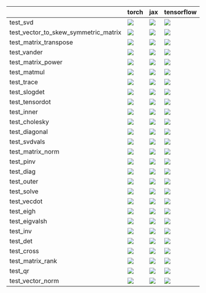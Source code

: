 |                                      | torch                                                                                                                                                                                  | jax                                                                                                                                                                                    | tensorflow                                                                                                                                                                             | numpy                                                                                                                                                                                  |
|:-------------------------------------|:---------------------------------------------------------------------------------------------------------------------------------------------------------------------------------------|:---------------------------------------------------------------------------------------------------------------------------------------------------------------------------------------|:---------------------------------------------------------------------------------------------------------------------------------------------------------------------------------------|:---------------------------------------------------------------------------------------------------------------------------------------------------------------------------------------|
| test_svd                             | <a href="https://github.com/unifyai/ivy/actions/runs/4522247083/jobs/7964577597" rel="noopener noreferrer" target="_blank"><img src=https://img.shields.io/badge/-failure-red></a>     | <a href="https://github.com/unifyai/ivy/actions/runs/4522247083/jobs/7964577597" rel="noopener noreferrer" target="_blank"><img src=https://img.shields.io/badge/-failure-red></a>     | <a href="https://github.com/unifyai/ivy/actions/runs/4522247083/jobs/7964577597" rel="noopener noreferrer" target="_blank"><img src=https://img.shields.io/badge/-failure-red></a>     | <a href="https://github.com/unifyai/ivy/actions/runs/4522247083/jobs/7964577597" rel="noopener noreferrer" target="_blank"><img src=https://img.shields.io/badge/-failure-red></a>     |
| test_vector_to_skew_symmetric_matrix | <a href="https://github.com/unifyai/ivy/actions/runs/4522247083/jobs/7964577597" rel="noopener noreferrer" target="_blank"><img src=https://img.shields.io/badge/-failure-red></a>     | <a href="https://github.com/unifyai/ivy/actions/runs/4522247083/jobs/7964577597" rel="noopener noreferrer" target="_blank"><img src=https://img.shields.io/badge/-failure-red></a>     | <a href="https://github.com/unifyai/ivy/actions/runs/4522247083/jobs/7964577597" rel="noopener noreferrer" target="_blank"><img src=https://img.shields.io/badge/-failure-red></a>     | <a href="https://github.com/unifyai/ivy/actions/runs/4522247083/jobs/7964577597" rel="noopener noreferrer" target="_blank"><img src=https://img.shields.io/badge/-failure-red></a>     |
| test_matrix_transpose                | <a href="https://github.com/unifyai/ivy/actions/runs/4521975854/jobs/7964090210" rel="noopener noreferrer" target="_blank"><img src=https://img.shields.io/badge/-failure-red></a>     | <a href="https://github.com/unifyai/ivy/actions/runs/4521975854/jobs/7964090210" rel="noopener noreferrer" target="_blank"><img src=https://img.shields.io/badge/-failure-red></a>     | <a href="https://github.com/unifyai/ivy/actions/runs/4521975854/jobs/7964090210" rel="noopener noreferrer" target="_blank"><img src=https://img.shields.io/badge/-failure-red></a>     | <a href="https://github.com/unifyai/ivy/actions/runs/4521975854/jobs/7964090210" rel="noopener noreferrer" target="_blank"><img src=https://img.shields.io/badge/-failure-red></a>     |
| test_vander                          | <a href="https://github.com/unifyai/ivy/actions/runs/4522247083/jobs/7964577597" rel="noopener noreferrer" target="_blank"><img src=https://img.shields.io/badge/-failure-red></a>     | <a href="https://github.com/unifyai/ivy/actions/runs/4522247083/jobs/7964577597" rel="noopener noreferrer" target="_blank"><img src=https://img.shields.io/badge/-failure-red></a>     | <a href="https://github.com/unifyai/ivy/actions/runs/4522247083/jobs/7964577597" rel="noopener noreferrer" target="_blank"><img src=https://img.shields.io/badge/-failure-red></a>     | <a href="https://github.com/unifyai/ivy/actions/runs/4522247083/jobs/7964577597" rel="noopener noreferrer" target="_blank"><img src=https://img.shields.io/badge/-failure-red></a>     |
| test_matrix_power                    | <a href="https://github.com/unifyai/ivy/actions/runs/4521975854/jobs/7964090210" rel="noopener noreferrer" target="_blank"><img src=https://img.shields.io/badge/-failure-red></a>     | <a href="https://github.com/unifyai/ivy/actions/runs/4521975854/jobs/7964090210" rel="noopener noreferrer" target="_blank"><img src=https://img.shields.io/badge/-failure-red></a>     | <a href="https://github.com/unifyai/ivy/actions/runs/4544175862/jobs/8009853656" rel="noopener noreferrer" target="_blank"><img src=https://img.shields.io/badge/-success-success></a> | <a href="https://github.com/unifyai/ivy/actions/runs/4521975854/jobs/7964090210" rel="noopener noreferrer" target="_blank"><img src=https://img.shields.io/badge/-failure-red></a>     |
| test_matmul                          | <a href="https://github.com/unifyai/ivy/actions/runs/4521975854/jobs/7964090210" rel="noopener noreferrer" target="_blank"><img src=https://img.shields.io/badge/-failure-red></a>     | <a href="https://github.com/unifyai/ivy/actions/runs/4521975854/jobs/7964090210" rel="noopener noreferrer" target="_blank"><img src=https://img.shields.io/badge/-failure-red></a>     | <a href="https://github.com/unifyai/ivy/actions/runs/4521975854/jobs/7964090210" rel="noopener noreferrer" target="_blank"><img src=https://img.shields.io/badge/-failure-red></a>     | <a href="https://github.com/unifyai/ivy/actions/runs/4521975854/jobs/7964090210" rel="noopener noreferrer" target="_blank"><img src=https://img.shields.io/badge/-failure-red></a>     |
| test_trace                           | <a href="https://github.com/unifyai/ivy/actions/runs/4522247083/jobs/7964577597" rel="noopener noreferrer" target="_blank"><img src=https://img.shields.io/badge/-failure-red></a>     | <a href="https://github.com/unifyai/ivy/actions/runs/4522247083/jobs/7964577597" rel="noopener noreferrer" target="_blank"><img src=https://img.shields.io/badge/-failure-red></a>     | <a href="https://github.com/unifyai/ivy/actions/runs/4522247083/jobs/7964577597" rel="noopener noreferrer" target="_blank"><img src=https://img.shields.io/badge/-failure-red></a>     | <a href="https://github.com/unifyai/ivy/actions/runs/4522247083/jobs/7964577597" rel="noopener noreferrer" target="_blank"><img src=https://img.shields.io/badge/-failure-red></a>     |
| test_slogdet                         | <a href="https://github.com/unifyai/ivy/actions/runs/4522247083/jobs/7964577597" rel="noopener noreferrer" target="_blank"><img src=https://img.shields.io/badge/-failure-red></a>     | <a href="https://github.com/unifyai/ivy/actions/runs/4522247083/jobs/7964577597" rel="noopener noreferrer" target="_blank"><img src=https://img.shields.io/badge/-failure-red></a>     | <a href="https://github.com/unifyai/ivy/actions/runs/4522247083/jobs/7964577597" rel="noopener noreferrer" target="_blank"><img src=https://img.shields.io/badge/-failure-red></a>     | <a href="https://github.com/unifyai/ivy/actions/runs/4522247083/jobs/7964577597" rel="noopener noreferrer" target="_blank"><img src=https://img.shields.io/badge/-failure-red></a>     |
| test_tensordot                       | <a href="https://github.com/unifyai/ivy/actions/runs/4522247083/jobs/7964577597" rel="noopener noreferrer" target="_blank"><img src=https://img.shields.io/badge/-success-success></a> | <a href="https://github.com/unifyai/ivy/actions/runs/4522247083/jobs/7964577597" rel="noopener noreferrer" target="_blank"><img src=https://img.shields.io/badge/-failure-red></a>     | <a href="https://github.com/unifyai/ivy/actions/runs/4522247083/jobs/7964577597" rel="noopener noreferrer" target="_blank"><img src=https://img.shields.io/badge/-failure-red></a>     | <a href="https://github.com/unifyai/ivy/actions/runs/4522247083/jobs/7964577597" rel="noopener noreferrer" target="_blank"><img src=https://img.shields.io/badge/-failure-red></a>     |
| test_inner                           | <a href="https://github.com/unifyai/ivy/actions/runs/4521975854/jobs/7964090210" rel="noopener noreferrer" target="_blank"><img src=https://img.shields.io/badge/-failure-red></a>     | <a href="https://github.com/unifyai/ivy/actions/runs/4521975854/jobs/7964090210" rel="noopener noreferrer" target="_blank"><img src=https://img.shields.io/badge/-failure-red></a>     | <a href="https://github.com/unifyai/ivy/actions/runs/4521975854/jobs/7964090210" rel="noopener noreferrer" target="_blank"><img src=https://img.shields.io/badge/-failure-red></a>     | <a href="https://github.com/unifyai/ivy/actions/runs/4521975854/jobs/7964090210" rel="noopener noreferrer" target="_blank"><img src=https://img.shields.io/badge/-failure-red></a>     |
| test_cholesky                        | <a href="https://github.com/unifyai/ivy/actions/runs/4521975854/jobs/7964090210" rel="noopener noreferrer" target="_blank"><img src=https://img.shields.io/badge/-failure-red></a>     | <a href="https://github.com/unifyai/ivy/actions/runs/4521975854/jobs/7964090210" rel="noopener noreferrer" target="_blank"><img src=https://img.shields.io/badge/-failure-red></a>     | <a href="https://github.com/unifyai/ivy/actions/runs/4521975854/jobs/7964090210" rel="noopener noreferrer" target="_blank"><img src=https://img.shields.io/badge/-failure-red></a>     | <a href="https://github.com/unifyai/ivy/actions/runs/4547809006/jobs/8018151466" rel="noopener noreferrer" target="_blank"><img src=https://img.shields.io/badge/-success-success></a> |
| test_diagonal                        | <a href="https://github.com/unifyai/ivy/actions/runs/4545885967/jobs/8013815960" rel="noopener noreferrer" target="_blank"><img src=https://img.shields.io/badge/-success-success></a> | <a href="https://github.com/unifyai/ivy/actions/runs/4521975854/jobs/7964090210" rel="noopener noreferrer" target="_blank"><img src=https://img.shields.io/badge/-failure-red></a>     | <a href="https://github.com/unifyai/ivy/actions/runs/4521975854/jobs/7964090210" rel="noopener noreferrer" target="_blank"><img src=https://img.shields.io/badge/-failure-red></a>     | <a href="https://github.com/unifyai/ivy/actions/runs/4521975854/jobs/7964090210" rel="noopener noreferrer" target="_blank"><img src=https://img.shields.io/badge/-failure-red></a>     |
| test_svdvals                         | <a href="https://github.com/unifyai/ivy/actions/runs/4522247083/jobs/7964577597" rel="noopener noreferrer" target="_blank"><img src=https://img.shields.io/badge/-failure-red></a>     | <a href="https://github.com/unifyai/ivy/actions/runs/4522247083/jobs/7964577597" rel="noopener noreferrer" target="_blank"><img src=https://img.shields.io/badge/-failure-red></a>     | <a href="https://github.com/unifyai/ivy/actions/runs/4522247083/jobs/7964577597" rel="noopener noreferrer" target="_blank"><img src=https://img.shields.io/badge/-failure-red></a>     | <a href="https://github.com/unifyai/ivy/actions/runs/4522247083/jobs/7964577597" rel="noopener noreferrer" target="_blank"><img src=https://img.shields.io/badge/-failure-red></a>     |
| test_matrix_norm                     | <a href="https://github.com/unifyai/ivy/actions/runs/4521975854/jobs/7964090210" rel="noopener noreferrer" target="_blank"><img src=https://img.shields.io/badge/-failure-red></a>     | <a href="https://github.com/unifyai/ivy/actions/runs/4521975854/jobs/7964090210" rel="noopener noreferrer" target="_blank"><img src=https://img.shields.io/badge/-failure-red></a>     | <a href="https://github.com/unifyai/ivy/actions/runs/4521975854/jobs/7964090210" rel="noopener noreferrer" target="_blank"><img src=https://img.shields.io/badge/-failure-red></a>     | <a href="https://github.com/unifyai/ivy/actions/runs/4521975854/jobs/7964090210" rel="noopener noreferrer" target="_blank"><img src=https://img.shields.io/badge/-failure-red></a>     |
| test_pinv                            | <a href="https://github.com/unifyai/ivy/actions/runs/4522247083/jobs/7964577597" rel="noopener noreferrer" target="_blank"><img src=https://img.shields.io/badge/-failure-red></a>     | <a href="https://github.com/unifyai/ivy/actions/runs/4522247083/jobs/7964577597" rel="noopener noreferrer" target="_blank"><img src=https://img.shields.io/badge/-failure-red></a>     | <a href="https://github.com/unifyai/ivy/actions/runs/4522247083/jobs/7964577597" rel="noopener noreferrer" target="_blank"><img src=https://img.shields.io/badge/-failure-red></a>     | <a href="https://github.com/unifyai/ivy/actions/runs/4541734595/jobs/8004282644" rel="noopener noreferrer" target="_blank"><img src=https://img.shields.io/badge/-failure-red></a>     |
| test_diag                            | <a href="https://github.com/unifyai/ivy/actions/runs/4521975854/jobs/7964090210" rel="noopener noreferrer" target="_blank"><img src=https://img.shields.io/badge/-failure-red></a>     | <a href="https://github.com/unifyai/ivy/actions/runs/4521975854/jobs/7964090210" rel="noopener noreferrer" target="_blank"><img src=https://img.shields.io/badge/-failure-red></a>     | <a href="https://github.com/unifyai/ivy/actions/runs/4521975854/jobs/7964090210" rel="noopener noreferrer" target="_blank"><img src=https://img.shields.io/badge/-failure-red></a>     | <a href="https://github.com/unifyai/ivy/actions/runs/4521975854/jobs/7964090210" rel="noopener noreferrer" target="_blank"><img src=https://img.shields.io/badge/-failure-red></a>     |
| test_outer                           | <a href="https://github.com/unifyai/ivy/actions/runs/4522247083/jobs/7964577597" rel="noopener noreferrer" target="_blank"><img src=https://img.shields.io/badge/-failure-red></a>     | <a href="https://github.com/unifyai/ivy/actions/runs/4522247083/jobs/7964577597" rel="noopener noreferrer" target="_blank"><img src=https://img.shields.io/badge/-failure-red></a>     | <a href="https://github.com/unifyai/ivy/actions/runs/4522247083/jobs/7964577597" rel="noopener noreferrer" target="_blank"><img src=https://img.shields.io/badge/-failure-red></a>     | <a href="https://github.com/unifyai/ivy/actions/runs/4544875024/jobs/8011492835" rel="noopener noreferrer" target="_blank"><img src=https://img.shields.io/badge/-success-success></a> |
| test_solve                           | <a href="https://github.com/unifyai/ivy/actions/runs/4522247083/jobs/7964577597" rel="noopener noreferrer" target="_blank"><img src=https://img.shields.io/badge/-failure-red></a>     | <a href="https://github.com/unifyai/ivy/actions/runs/4522247083/jobs/7964577597" rel="noopener noreferrer" target="_blank"><img src=https://img.shields.io/badge/-failure-red></a>     | <a href="https://github.com/unifyai/ivy/actions/runs/4522247083/jobs/7964577597" rel="noopener noreferrer" target="_blank"><img src=https://img.shields.io/badge/-failure-red></a>     | <a href="https://github.com/unifyai/ivy/actions/runs/4522247083/jobs/7964577597" rel="noopener noreferrer" target="_blank"><img src=https://img.shields.io/badge/-failure-red></a>     |
| test_vecdot                          | <a href="https://github.com/unifyai/ivy/actions/runs/4522247083/jobs/7964577597" rel="noopener noreferrer" target="_blank"><img src=https://img.shields.io/badge/-failure-red></a>     | <a href="https://github.com/unifyai/ivy/actions/runs/4522247083/jobs/7964577597" rel="noopener noreferrer" target="_blank"><img src=https://img.shields.io/badge/-success-success></a> | <a href="https://github.com/unifyai/ivy/actions/runs/4522247083/jobs/7964577597" rel="noopener noreferrer" target="_blank"><img src=https://img.shields.io/badge/-failure-red></a>     | <a href="https://github.com/unifyai/ivy/actions/runs/4547391872/jobs/8017216171" rel="noopener noreferrer" target="_blank"><img src=https://img.shields.io/badge/-success-success></a> |
| test_eigh                            | <a href="https://github.com/unifyai/ivy/actions/runs/4521975854/jobs/7964090210" rel="noopener noreferrer" target="_blank"><img src=https://img.shields.io/badge/-failure-red></a>     | <a href="https://github.com/unifyai/ivy/actions/runs/4521975854/jobs/7964090210" rel="noopener noreferrer" target="_blank"><img src=https://img.shields.io/badge/-failure-red></a>     | <a href="https://github.com/unifyai/ivy/actions/runs/4521975854/jobs/7964090210" rel="noopener noreferrer" target="_blank"><img src=https://img.shields.io/badge/-failure-red></a>     | <a href="https://github.com/unifyai/ivy/actions/runs/4521975854/jobs/7964090210" rel="noopener noreferrer" target="_blank"><img src=https://img.shields.io/badge/-failure-red></a>     |
| test_eigvalsh                        | <a href="https://github.com/unifyai/ivy/actions/runs/4521975854/jobs/7964090210" rel="noopener noreferrer" target="_blank"><img src=https://img.shields.io/badge/-failure-red></a>     | <a href="https://github.com/unifyai/ivy/actions/runs/4521975854/jobs/7964090210" rel="noopener noreferrer" target="_blank"><img src=https://img.shields.io/badge/-failure-red></a>     | <a href="https://github.com/unifyai/ivy/actions/runs/4521975854/jobs/7964090210" rel="noopener noreferrer" target="_blank"><img src=https://img.shields.io/badge/-failure-red></a>     | <a href="https://github.com/unifyai/ivy/actions/runs/4521975854/jobs/7964090210" rel="noopener noreferrer" target="_blank"><img src=https://img.shields.io/badge/-failure-red></a>     |
| test_inv                             | <a href="https://github.com/unifyai/ivy/actions/runs/4521975854/jobs/7964090210" rel="noopener noreferrer" target="_blank"><img src=https://img.shields.io/badge/-failure-red></a>     | <a href="https://github.com/unifyai/ivy/actions/runs/4521975854/jobs/7964090210" rel="noopener noreferrer" target="_blank"><img src=https://img.shields.io/badge/-failure-red></a>     | <a href="https://github.com/unifyai/ivy/actions/runs/4521975854/jobs/7964090210" rel="noopener noreferrer" target="_blank"><img src=https://img.shields.io/badge/-failure-red></a>     | <a href="https://github.com/unifyai/ivy/actions/runs/4521975854/jobs/7964090210" rel="noopener noreferrer" target="_blank"><img src=https://img.shields.io/badge/-failure-red></a>     |
| test_det                             | <a href="https://github.com/unifyai/ivy/actions/runs/4521975854/jobs/7964090210" rel="noopener noreferrer" target="_blank"><img src=https://img.shields.io/badge/-failure-red></a>     | <a href="https://github.com/unifyai/ivy/actions/runs/4521975854/jobs/7964090210" rel="noopener noreferrer" target="_blank"><img src=https://img.shields.io/badge/-failure-red></a>     | <a href="https://github.com/unifyai/ivy/actions/runs/4521975854/jobs/7964090210" rel="noopener noreferrer" target="_blank"><img src=https://img.shields.io/badge/-failure-red></a>     | <a href="https://github.com/unifyai/ivy/actions/runs/4521975854/jobs/7964090210" rel="noopener noreferrer" target="_blank"><img src=https://img.shields.io/badge/-failure-red></a>     |
| test_cross                           | <a href="https://github.com/unifyai/ivy/actions/runs/4521975854/jobs/7964090210" rel="noopener noreferrer" target="_blank"><img src=https://img.shields.io/badge/-failure-red></a>     | <a href="https://github.com/unifyai/ivy/actions/runs/4521975854/jobs/7964090210" rel="noopener noreferrer" target="_blank"><img src=https://img.shields.io/badge/-failure-red></a>     | <a href="https://github.com/unifyai/ivy/actions/runs/4521975854/jobs/7964090210" rel="noopener noreferrer" target="_blank"><img src=https://img.shields.io/badge/-failure-red></a>     | <a href="https://github.com/unifyai/ivy/actions/runs/4521975854/jobs/7964090210" rel="noopener noreferrer" target="_blank"><img src=https://img.shields.io/badge/-failure-red></a>     |
| test_matrix_rank                     | <a href="https://github.com/unifyai/ivy/actions/runs/4521975854/jobs/7964090210" rel="noopener noreferrer" target="_blank"><img src=https://img.shields.io/badge/-failure-red></a>     | <a href="https://github.com/unifyai/ivy/actions/runs/4521975854/jobs/7964090210" rel="noopener noreferrer" target="_blank"><img src=https://img.shields.io/badge/-failure-red></a>     | <a href="https://github.com/unifyai/ivy/actions/runs/4521975854/jobs/7964090210" rel="noopener noreferrer" target="_blank"><img src=https://img.shields.io/badge/-failure-red></a>     | <a href="https://github.com/unifyai/ivy/actions/runs/4521975854/jobs/7964090210" rel="noopener noreferrer" target="_blank"><img src=https://img.shields.io/badge/-failure-red></a>     |
| test_qr                              | <a href="https://github.com/unifyai/ivy/actions/runs/4522247083/jobs/7964577597" rel="noopener noreferrer" target="_blank"><img src=https://img.shields.io/badge/-failure-red></a>     | <a href="https://github.com/unifyai/ivy/actions/runs/4522247083/jobs/7964577597" rel="noopener noreferrer" target="_blank"><img src=https://img.shields.io/badge/-failure-red></a>     | <a href="https://github.com/unifyai/ivy/actions/runs/4544626335/jobs/8010910574" rel="noopener noreferrer" target="_blank"><img src=https://img.shields.io/badge/-success-success></a> | <a href="https://github.com/unifyai/ivy/actions/runs/4522247083/jobs/7964577597" rel="noopener noreferrer" target="_blank"><img src=https://img.shields.io/badge/-failure-red></a>     |
| test_vector_norm                     | <a href="https://github.com/unifyai/ivy/actions/runs/4522247083/jobs/7964577597" rel="noopener noreferrer" target="_blank"><img src=https://img.shields.io/badge/-failure-red></a>     | <a href="https://github.com/unifyai/ivy/actions/runs/4522247083/jobs/7964577597" rel="noopener noreferrer" target="_blank"><img src=https://img.shields.io/badge/-failure-red></a>     | <a href="https://github.com/unifyai/ivy/actions/runs/4522247083/jobs/7964577597" rel="noopener noreferrer" target="_blank"><img src=https://img.shields.io/badge/-success-success></a> | <a href="https://github.com/unifyai/ivy/actions/runs/4522247083/jobs/7964577597" rel="noopener noreferrer" target="_blank"><img src=https://img.shields.io/badge/-failure-red></a>     |